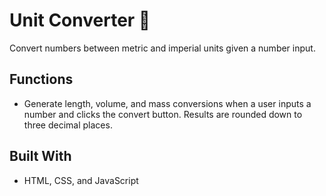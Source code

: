 # Unit Converter 📏

Convert numbers between metric and imperial units given a number input.

## Functions

* Generate length, volume, and mass conversions when a user inputs a number and clicks the convert button. Results are rounded down to three decimal places.

## Built With

* HTML, CSS, and JavaScript

